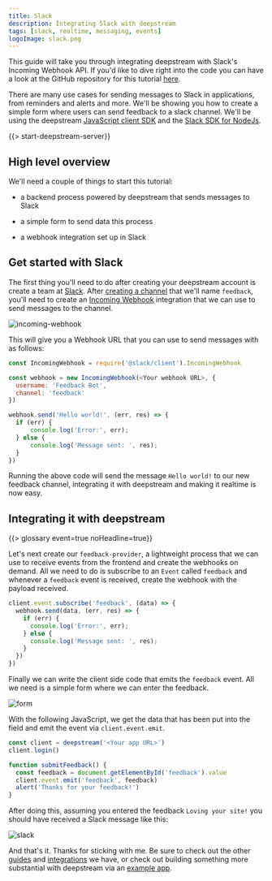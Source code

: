 ```yaml
---
title: Slack
description: Integrating Slack with deepstream
tags: [slack, realtime, messaging, events]
logoImage: slack.png
---
```


This guide will take you through integrating deepstream with Slack's Incoming Webhook API. If you'd like to dive right into the code you can have a look at the GitHub repository for this tutorial [here](https://github.com/deepstreamIO/demos-js/tree/master/integration/slack).

There are many use cases for sending messages to Slack in applications, from reminders and alerts and more. We'll be showing you how to create a simple form where users can send feedback to a slack channel. We'll be using the deepstream [JavaScript client SDK](/docs/client-js/client/) and the [Slack SDK for NodeJs](https://github.com/twilio/twilio-node).


{{> start-deepstream-server}}


## High level overview

We'll need a couple of things to start this tutorial:

- a backend process powered by deepstream that sends messages to Slack

- a simple form to send data this process

- a webhook integration set up in Slack

## Get started with Slack


The first thing you'll need to do after creating your deepstream account is create a team at [Slack](https://slack.com/). After [creating a channel](https://get.slack.help/hc/en-us/articles/201402297-Create-a-channel) that we'll name `feedback`, you'll need to create an [Incoming Webhook](https://api.slack.com/incoming-webhooks#customizations_for_custom_integrations) integration that we can use to send messages to the channel.

![incoming-webhook](incoming-webhook.png)

This will give you a Webhook URL that you can use to send messages with as follows:

```javascript
const IncomingWebhook = require('@slack/client').IncomingWebhook

const webhook = new IncomingWebhook(<Your webhook URL>, {
  username: 'Feedback Bot',
  channel: 'feedback'
})

webhook.send('Hello world!', (err, res) => {
  if (err) {
      console.log('Error:', err);
  } else {
      console.log('Message sent: ', res);
  }
})
```

Running the above code will send the message `Hello world!` to our new feedback channel, integrating it with deepstream and making it realtime is now easy.

## Integrating it with deepstream

{{> glossary event=true noHeadline=true}}



Let's next create our `feedback-provider`, a lightweight process that we can use to receive events from the frontend and create the webhooks on demand. All we need to do is subscribe to an `Event` called `feedback` and whenever a `feedback` event is received, create the webhook with the payload received.

```javascript
client.event.subscribe('feedback', (data) => {
  webhook.send(data, (err, res) => {
    if (err) {
      console.log('Error:', err);
    } else {
      console.log('Message sent: ', res);
    }
  })
})
```

Finally we can write the client side code that emits the `feedback` event. All we need is a simple form where we can enter the feedback.

![form](form.png)

With the following JavaScript, we get the data that has been put into the field and emit the event via `client.event.emit`.

```javascript
const client = deepstream('<Your app URL>')
client.login()

function submitFeedback() {
  const feedback = document.getElementById('feedback').value
  client.event.emit('feedback', feedback)
  alert('Thanks for your feedback!')
}
```

After doing this, assuming you entered the feedback `Loving your site!` you should have received a Slack message like this:

![slack](slack.png)

And that's it. Thanks for sticking with me. Be sure to check out the other [guides](/tutorials/#guides) and [integrations](/tutorials/#integrations) we have, or check out building something more substantial with deepstream via an [example app](/tutorials/#example-apps).
